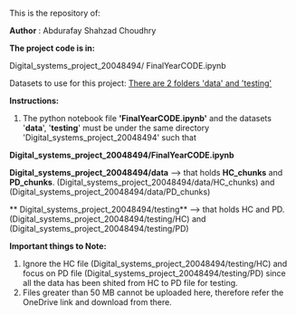 This is the repository of:

**Author** : Abdurafay Shahzad Choudhry

**The project code is in:**

Digital_systems_project_20048494/ FinalYearCODE.ipynb

Datasets to use for this project:
[There are 2 folders 'data' and 'testing'](https://uweacuk-my.sharepoint.com/:f:/r/personal/abdurafay2_choudhry_live_uwe_ac_uk/Documents/Dataset%20to%20use?csf=1&web=1&e=fpCnHn)


**Instructions:**

1. The python notebook file **'FinalYearCODE.ipynb'** and the datasets '**data**', '**testing**' must be under the same directory 'Digital_systems_project_20048494' such that


  **Digital_systems_project_20048494/FinalYearCODE.ipynb**


  **Digital_systems_project_20048494/data** --> that holds **HC_chunks** and **PD_chunks**. 
  (Digital_systems_project_20048494/data/HC_chunks) and (Digital_systems_project_20048494/data/PD_chunks)


 ** Digital_systems_project_20048494/testing** --> that holds HC and PD.
  (Digital_systems_project_20048494/testing/HC) and (Digital_systems_project_20048494/testing/PD)




**Important things to Note:**
1. Ignore the HC file (Digital_systems_project_20048494/testing/HC) and focus on PD file (Digital_systems_project_20048494/testing/PD) since all the data has been shited from HC to PD file for testing.
2. Files greater than 50 MB cannot be uploaded here, therefore refer the OneDrive link and download from there.


